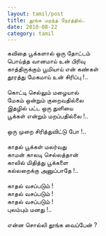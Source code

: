 ```yaml
---
layout: tamil/post
title: தூங்க மறந்த நேரத்தில்.
date: 2010-08-22
category: tamil
---
```


கவிதை பூக்களால் ஒரு தோட்டம்<br/>
பொய்த்த வானமாய் உன் பிரிவு<br/>
காத்திருக்கும் பூமியாய் என் கண்கள்<br/>
தூரத்து மேகமாய் உன் சிரிப்பு !..<br/>
<br/>
கொட்டி செல்லும் மழையால் <br/>
மேகம் ஒன்றும் குறைவதில்லை <br/>
இதழில் பட்ட ஒரு துளியை<br/>
பூக்கள் என்றும் மறப்பதில்லை !..<br/>
<br/>
ஒரு முறை சிரித்துவிட்டு போ  !..<br/>
<br/>
காதல் பூக்கள் மலர்வது <br/>
காமன் காலடி செல்லத்தான் <br/>
காலில் மிதித்து பூக்களை<br/>
கல்லறைக்கு அனுப்பாதே !..<br/>
<br/>
காதல் வசப்படும் !<br/>
காதல் வசப்படும் !<br/>
காதல் வசப்படும் !<br/>
புலம்பும் மனது !..<br/>
<br/>
என்ன சொல்லி தூங்க வைப்பேன் ?<br/>
<br/>
